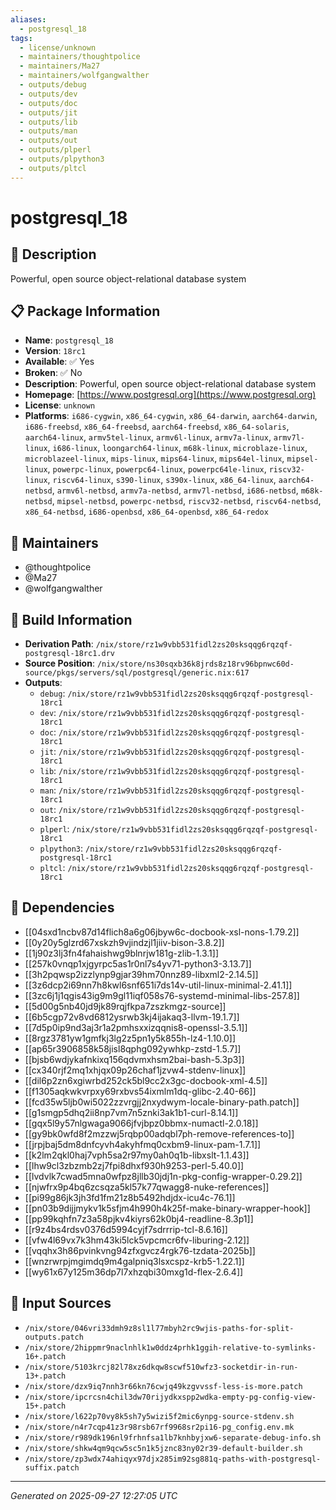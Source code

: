 ```yaml
---
aliases:
  - postgresql_18
tags:
  - license/unknown
  - maintainers/thoughtpolice
  - maintainers/Ma27
  - maintainers/wolfgangwalther
  - outputs/debug
  - outputs/dev
  - outputs/doc
  - outputs/jit
  - outputs/lib
  - outputs/man
  - outputs/out
  - outputs/plperl
  - outputs/plpython3
  - outputs/pltcl
---
```


# postgresql_18

## 📝 Description

Powerful, open source object-relational database system

## 📋 Package Information

- **Name**: `postgresql_18`
- **Version**: `18rc1`
- **Available**: ✅ Yes
- **Broken**: ✅ No
- **Description**: Powerful, open source object-relational database system
- **Homepage**: [https://www.postgresql.org](https://www.postgresql.org)
- **License**: `unknown`
- **Platforms**: `i686-cygwin`, `x86_64-cygwin`, `x86_64-darwin`, `aarch64-darwin`, `i686-freebsd`, `x86_64-freebsd`, `aarch64-freebsd`, `x86_64-solaris`, `aarch64-linux`, `armv5tel-linux`, `armv6l-linux`, `armv7a-linux`, `armv7l-linux`, `i686-linux`, `loongarch64-linux`, `m68k-linux`, `microblaze-linux`, `microblazeel-linux`, `mips-linux`, `mips64-linux`, `mips64el-linux`, `mipsel-linux`, `powerpc-linux`, `powerpc64-linux`, `powerpc64le-linux`, `riscv32-linux`, `riscv64-linux`, `s390-linux`, `s390x-linux`, `x86_64-linux`, `aarch64-netbsd`, `armv6l-netbsd`, `armv7a-netbsd`, `armv7l-netbsd`, `i686-netbsd`, `m68k-netbsd`, `mipsel-netbsd`, `powerpc-netbsd`, `riscv32-netbsd`, `riscv64-netbsd`, `x86_64-netbsd`, `i686-openbsd`, `x86_64-openbsd`, `x86_64-redox`
## 👥 Maintainers

- @thoughtpolice
- @Ma27
- @wolfgangwalther


## 🔧 Build Information

- **Derivation Path**: `/nix/store/rz1w9vbb531fidl2zs20sksqqg6rqzqf-postgresql-18rc1.drv`
- **Source Position**: `/nix/store/ns30sqxb36k8jrds8z18rv96bpnwc60d-source/pkgs/servers/sql/postgresql/generic.nix:617`
- **Outputs**:
  - `debug`:  `/nix/store/rz1w9vbb531fidl2zs20sksqqg6rqzqf-postgresql-18rc1`
  - `dev`:  `/nix/store/rz1w9vbb531fidl2zs20sksqqg6rqzqf-postgresql-18rc1`
  - `doc`:  `/nix/store/rz1w9vbb531fidl2zs20sksqqg6rqzqf-postgresql-18rc1`
  - `jit`:  `/nix/store/rz1w9vbb531fidl2zs20sksqqg6rqzqf-postgresql-18rc1`
  - `lib`:  `/nix/store/rz1w9vbb531fidl2zs20sksqqg6rqzqf-postgresql-18rc1`
  - `man`:  `/nix/store/rz1w9vbb531fidl2zs20sksqqg6rqzqf-postgresql-18rc1`
  - `out`:  `/nix/store/rz1w9vbb531fidl2zs20sksqqg6rqzqf-postgresql-18rc1`
  - `plperl`:  `/nix/store/rz1w9vbb531fidl2zs20sksqqg6rqzqf-postgresql-18rc1`
  - `plpython3`:  `/nix/store/rz1w9vbb531fidl2zs20sksqqg6rqzqf-postgresql-18rc1`
  - `pltcl`:  `/nix/store/rz1w9vbb531fidl2zs20sksqqg6rqzqf-postgresql-18rc1`

## 🔗 Dependencies

- [[04sxd1ncbv87d14flich8a6g06jbyw6c-docbook-xsl-nons-1.79.2]]
- [[0y20y5glzrd67xskzh9vjindzjl1jiiv-bison-3.8.2]]
- [[1j90z3lj3fn4fahaishwg9blnrjw181g-zlib-1.3.1]]
- [[257k0vnqp1xjgyrpc5as1r0nl7s4yv71-python3-3.13.7]]
- [[3h2pqwsp2izzlynp9gjar39hm70nnz89-libxml2-2.14.5]]
- [[3z6dcp2i69nn7h8kwl6snf651i7ds14v-util-linux-minimal-2.41.1]]
- [[3zc6j1j1qgis43ig9m9gl11iqf058s76-systemd-minimal-libs-257.8]]
- [[5d00g5nb40jd9jk89rqjfkpa7zszkmgz-source]]
- [[6b5cgp72v8vd6812ysrwb3kj4ijakaq3-llvm-19.1.7]]
- [[7d5p0ip9nd3aj3r1a2pmhsxxizqqnis8-openssl-3.5.1]]
- [[8rgz3781yw1gmfkj3lg2z5pn1y5k855h-lz4-1.10.0]]
- [[ap65r3906858k58jisl8qphg092ywhkp-zstd-1.5.7]]
- [[bjsb6wdjykafnkixq156qdvmxhsm2bai-bash-5.3p3]]
- [[cx340rjf2mq1xhjqx09p26chaf1jzvw4-stdenv-linux]]
- [[dil6p2zn6xgiwrbd252ck5bl9cc2x3gc-docbook-xml-4.5]]
- [[f1305aqkwkvrpxy69rxbvs54ixmlm1dq-glibc-2.40-66]]
- [[fcd35w5ljb0wi5022zzvrgjj2nxydwym-locale-binary-path.patch]]
- [[g1smgp5dhq2ii8np7vm7n5znki3ak1b1-curl-8.14.1]]
- [[gqx5l9y57nlgwaga9066jfvjbpz0bbmx-numactl-2.0.18]]
- [[gy9bk0wfd8f2mzzwj5rqbp00adqbl7ph-remove-references-to]]
- [[jrpjbaj5dm8dnfcyvh4akyhfmq0cxbm9-linux-pam-1.7.1]]
- [[k2lm2qkl0haj7vph5sa2r97my0ah0q1b-libxslt-1.1.43]]
- [[lhw9cl3zbzmb2zj7fpi8dhxf930h9253-perl-5.40.0]]
- [[lvdvlk7cwad5mna0wfpz8jllb30jdj1n-pkg-config-wrapper-0.29.2]]
- [[njwfrx9p4bq6zcsqza5kl57k77qwagg8-nuke-references]]
- [[pi99g86jk3jh3fd1fm21z8b5492hdjdx-icu4c-76.1]]
- [[pn03b9dijjmykv1k5sfjm4h990h4k25f-make-binary-wrapper-hook]]
- [[pp99kqhfn7z3a58pjkv4kiyrs62k0bj4-readline-8.3p1]]
- [[r9z4bs4rdsv0376d5994cyjf7sdrrrip-tcl-8.6.16]]
- [[vfw4l69vx7k3hm43ki5lck5vpcmcr6fv-liburing-2.12]]
- [[vqqhx3h86pvinkvng94zfxgvcz4rgk76-tzdata-2025b]]
- [[wnzrwrpjmgimdq9m4galpniq3lsxcspz-krb5-1.22.1]]
- [[wy61x67y125m36dp7l7xhzqbi30mxg1d-flex-2.6.4]]

## 📁 Input Sources

- `/nix/store/046vri33dmh9z8sl1l77mbyh2rc9wjis-paths-for-split-outputs.patch`
- `/nix/store/2hippmr9naclnhlk1w0ddz4prhk1ggih-relative-to-symlinks-16+.patch`
- `/nix/store/5103krcj82l78xz6dkqw8scwf510wfz3-socketdir-in-run-13+.patch`
- `/nix/store/dzx9iq7nnh3r66kn76cwjq49kzgvvssf-less-is-more.patch`
- `/nix/store/ipcrcsn4chil3dw70rijydkxspp2wdka-empty-pg-config-view-15+.patch`
- `/nix/store/l622p70vy8k5sh7y5wizi5f2mic6ynpg-source-stdenv.sh`
- `/nix/store/n4r7cqp41z3r98rsb67rf9968sr2pi16-pg_config.env.mk`
- `/nix/store/r989dk196nl9frhnfsa1lb7knhbyjxw6-separate-debug-info.sh`
- `/nix/store/shkw4qm9qcw5sc5n1k5jznc83ny02r39-default-builder.sh`
- `/nix/store/zp3wdx74ahiqyx97djx285im92sg881q-paths-with-postgresql-suffix.patch`

---
*Generated on 2025-09-27 12:27:05 UTC*
